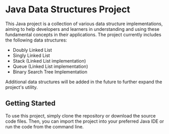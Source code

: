 # Java Data Structures Project

This Java project is a collection of various data structure implementations, aiming to help developers and learners in understanding and using these fundamental concepts in their applications. The project currently includes the following data structures:

- Doubly Linked List
- Singly Linked List
- Stack (Linked List implementation)
- Queue (Linked List implementation)
- Binary Search Tree Implementation

Additional data structures will be added in the future to further expand the project's utility.

## Getting Started

To use this project, simply clone the repository or download the source code files. Then, you can import the project into your preferred Java IDE or run the code from the command line.
